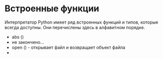 # Встроенные функции

Интерпретатор Python имеет ряд встроенных функций и типов, которые всегда доступны. Они перечислены здесь в алфавитном порядке.

* abs \(\)
* не закончено...
* open \(\) - открывает файл и возвращает объект файла
* 
